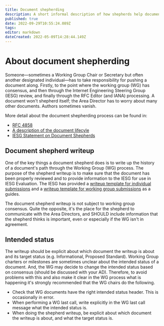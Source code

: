 ```yaml
---
title: Document shepherding
description: A short informal description of how shepherds help documents progress through the working group process.
published: true
date: 2022-09-29T10:55:24.089Z
tags: 
editor: markdown
dateCreated: 2022-05-09T14:28:44.149Z
---
```


# About document shepherding
Someone—sometimes a Working Group Chair or Secretary but often another designated individual—has to take responsibility for pushing a document along. Firstly, to the point where the working group (WG) has consensus, and then through the Internet Engineering Steering Group (IESG) review, and finally through the RFC Editor (and IANA) processing. A document won't shepherd itself; the Area Director has to worry about many other documents. Authors sometimes vanish. 

More detail about the document shepherding process can be found in:
* [RFC 4858](https://www.rfc-editor.org/rfc/rfc4858.html)
* [A description of the document lifecyle](/documents/lifecycle)
* [IESG Statement on Document Shepherds](https://www.ietf.org/about/groups/iesg/statements/document-shepherds/)

## Document shepherd writeup

One of the key things a document shepherd does is to write up the history of a document's path through the Working Group (WG) process. The purpose of the shepherd writeup is to make sure that the document has been properly reviewed and to provide information to the IESG for use in IESG Evaluation. The IESG has provided a [writeup template for individual submissions](https://datatracker.ietf.org/doc/shepherdwriteup-template/individual) and a [writeup template for working group submissions](https://datatracker.ietf.org/doc/shepherdwriteup-template/workinggroup) as a guides.

The document shepherd writeup is not subject to working group consensus. Quite the opposite, it's the place for the shepherd to communicate with the Area Directors, and SHOULD include information that the shepherd thinks is important, even or especially if the WG isn't in agreement.

## Intended status

The writeup should be explicit about which document the writeup is about  and its target status (e.g. Informational, Proposed Standard). Working Group charters or milestones are sometimes unclear about the intended status of a document. And, the WG may decide to change the intended status based on consensus (should be discussed with your AD). Therefore, to avoid problems with this and also make it clear in the WG process what is happening it's strongly recommended that the WG chairs do the following.

* Check that WG documents have the right intended status header. This is occasionally in error.
* When performing a WG last call, write explicitly in the WG last call message what the intended status is.
* When doing the shepherd writeup, be explicit about which document the writeup is about, and what the target status is.